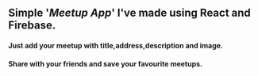 ## Simple '*Meetup App*' I've made using React and Firebase.
#### Just add your meetup with title,address,description and image.
#### Share with your friends and save your favourite meetups.
